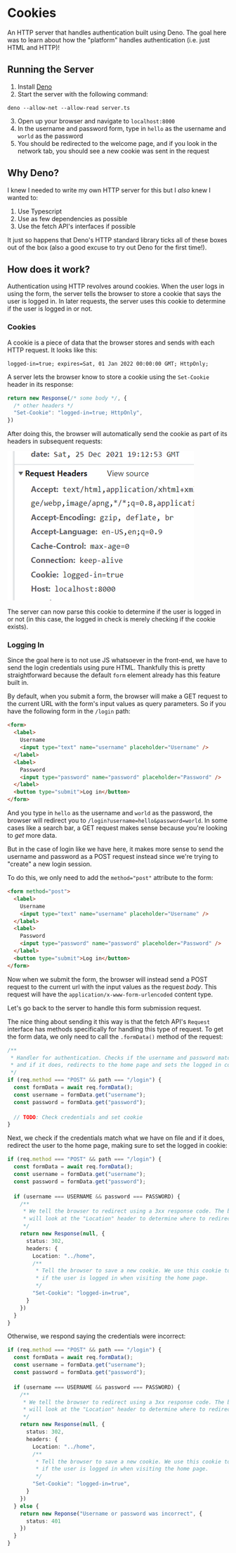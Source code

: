 # Cookies

An HTTP server that handles authentication built using Deno. The goal here was to learn about how the "platform" handles authentication (i.e. just HTML and HTTP)!

## Running the Server

1. Install [Deno](https://deno.land/#installation)
2. Start the server with the following command:

```
deno --allow-net --allow-read server.ts
```

3. Open up your browser and navigate to `localhost:8000`
4. In the username and password form, type in `hello` as the username and `world` as the password
5. You should be redirected to the welcome page, and if you look in the network tab, you should see a new cookie was sent in the request

## Why Deno?

I knew I needed to write my own HTTP server for this but I _also_ knew I wanted to:

1. Use Typescript
2. Use as few dependencies as possible
3. Use the fetch API's interfaces if possible

It just so happens that Deno's HTTP standard library ticks all of these boxes out of the box (also a good excuse to try out Deno for the first time!).

## How does it work?

Authentication using HTTP revolves around cookies. When the user logs in using the form, the server tells the browser to store a cookie that says the user is logged in. In later requests, the server uses this cookie to determine if the user is logged in or not.

### Cookies

A cookie is a piece of data that the browser stores and sends with each HTTP request. It looks like this:

```
logged-in=true; expires=Sat, 01 Jan 2022 00:00:00 GMT; HttpOnly;
```

A server lets the browser know to store a cookie using the `Set-Cookie` header in its response:

```ts
return new Response(/* some body */, {
  /* other headers */
  "Set-Cookie": "logged-in=true; HttpOnly",
})
```

After doing this, the browser will automatically send the cookie as part of its headers in subsequent requests:

![Chrome network tab showing that the logged-in cookie is part of the request headers](request-cookie.png)

The server can now parse this cookie to determine if the user is logged in or not (in this case, the logged in check is merely checking if the cookie exists).

### Logging In

Since the goal here is to not use JS whatsoever in the front-end, we have to send the login credentials using pure HTML. Thankfully this is pretty straightforward because the default `form` element already has this feature built in.

By default, when you submit a form, the browser will make a GET request to the current URL with the form's input values as query parameters. So if you have the following form in the `/login` path:

```html
<form>
  <label>
    Username
    <input type="text" name="username" placeholder="Username" />
  </label>
  <label>
    Password
    <input type="password" name="password" placeholder="Password" />
  </label>
  <button type="submit">Log in</button>
</form>
```

And you type in `hello` as the username and `world` as the password, the browser will redirect you to `/login?username=hello&password=world`. In some cases like a search bar, a GET request makes sense because you're looking to _get_ more data.

But in the case of login like we have here, it makes more sense to send the username and password as a POST request instead since we're trying to "create" a new login session.

To do this, we only need to add the `method="post"` attribute to the form:

```html
<form method="post">
  <label>
    Username
    <input type="text" name="username" placeholder="Username" />
  </label>
  <label>
    Password
    <input type="password" name="password" placeholder="Password" />
  </label>
  <button type="submit">Log in</button>
</form>
```

Now when we submit the form, the browser will instead send a POST request to the current url with the input values as the request _body_. This request will have the `application/x-www-form-urlencoded` content type.

Let's go back to the server to handle this form submission request.

The nice thing about sending it this way is that the fetch API's `Request` interface has methods specifically for handling this type of request. To get the form data, we only need to call the `.formData()` method of the request:

```ts
/**
 * Handler for authentication. Checks if the username and password matches
 * and if it does, redirects to the home page and sets the logged in cookie.
 */
if (req.method === "POST" && path === "/login") {
  const formData = await req.formData();
  const username = formData.get("username");
  const password = formData.get("password");

  // TODO: Check credentials and set cookie
}
```

Next, we check if the credentials match what we have on file and if it does, redirect the user to the home page, making sure to set the logged in cookie:

```ts
if (req.method === "POST" && path === "/login") {
  const formData = await req.formData();
  const username = formData.get("username");
  const password = formData.get("password");

  if (username === USERNAME && password === PASSWORD) {
    /**
     * We tell the browser to redirect using a 3xx response code. The browser 
     * will look at the "Location" header to determine where to redirect to.
     */ 
    return new Response(null, {
      status: 302,
      headers: {
        Location: "../home",
        /**
         * Tell the browser to save a new cookie. We use this cookie to check 
         * if the user is logged in when visiting the home page.
         */ 
        "Set-Cookie": "logged-in=true",
      }
    })
  }
}
```

Otherwise, we respond saying the credentials were incorrect:

```ts
if (req.method === "POST" && path === "/login") {
  const formData = await req.formData();
  const username = formData.get("username");
  const password = formData.get("password");

  if (username === USERNAME && password === PASSWORD) {
    /**
     * We tell the browser to redirect using a 3xx response code. The browser 
     * will look at the "Location" header to determine where to redirect to.
     */ 
    return new Response(null, {
      status: 302,
      headers: {
        Location: "../home",
        /**
         * Tell the browser to save a new cookie. We use this cookie to check 
         * if the user is logged in when visiting the home page.
         */ 
        "Set-Cookie": "logged-in=true",
      }
    })
  } else {
    return new Reponse("Username or password was incorrect", {
      status: 401
    })
  }
}
```
